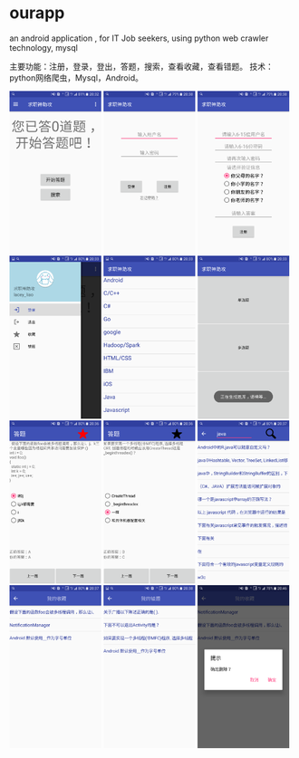 
# ourapp
an android application ,  for IT Job seekers,  using python web crawler technology, mysql 

主要功能：注册，登录，登出，答题，搜索，查看收藏，查看错题。
技术：python网络爬虫，Mysql，Android。

<div align="left">
  <img src="https://github.com/laceyliao/ourapp/blob/master/效果图/Screenshot_20180716-203237.png" width="162" height="288"/>
  <img src="https://github.com/laceyliao/ourapp/blob/master/效果图/Screenshot_20180716-203833.png" width="162" height="288"/>
  <img src="https://github.com/laceyliao/ourapp/blob/master/效果图/Screenshot_20180716-203846.png" width="162" height="288"/>
</div>
<div aligh="left">
  <img src="https://github.com/laceyliao/ourapp/blob/master/效果图/Screenshot_20180716-203308.png" width="162" height="288"/>
  <img src="https://github.com/laceyliao/ourapp/blob/master/效果图/Screenshot_20180716-203320.png" width="162" height="288"/>  
  <img src="https://github.com/laceyliao/ourapp/blob/master/效果图/Screenshot_20180716-203344.png" width="162" height="288"/>
</div>
<div align="left">
  <img src="https://github.com/laceyliao/ourapp/blob/master/效果图/Screenshot_20180716-203629.png" width="162" height="288"/>
  <img src="https://github.com/laceyliao/ourapp/blob/master/效果图/Screenshot_20180716-203648.png" width="162" height="288"/>
  <img src="https://github.com/laceyliao/ourapp/blob/master/效果图/Screenshot_20180716-203737.png" width="162" height="288"/>
</div>
<div aligh="left">
  <img src="https://github.com/laceyliao/ourapp/blob/master/效果图/Screenshot_20180716-203752.png" width="162" height="288"/>
  <img src="https://github.com/laceyliao/ourapp/blob/master/效果图/Screenshot_20180716-203805.png" width="162" height="288"/>
  <img src="https://github.com/laceyliao/ourapp/blob/master/效果图/Screenshot_20180716-204648.png" width="162" height="288"/>
  </div>
